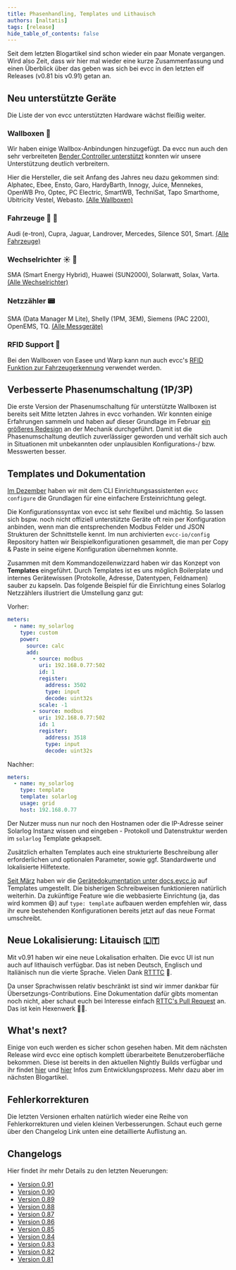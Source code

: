 ```yaml
---
title: Phasenhandling, Templates und Lithauisch
authors: [naltatis]
tags: [release]
hide_table_of_contents: false
---
```


Seit dem letzten Blogartikel sind schon wieder ein paar Monate vergangen. Wird also Zeit, dass wir hier mal wieder eine kurze Zusammenfassung und einen Überblick über das geben was sich bei evcc in den letzten elf Releases (v0.81 bis v0.91) getan an.

## Neu unterstützte Geräte

Die Liste der von evcc unterstützten Hardware wächst fleißig weiter.

### Wallboxen 🔌

Wir haben einige Wallbox-Anbindungen hinzugefügt. Da evcc nun auch den sehr verbreiteten [Bender Controller unterstützt](https://github.com/evcc-io/evcc/pull/3103) konnten wir unsere Unterstützung deutlich verbreitern.

Hier die Hersteller, die seit Anfang des Jahres neu dazu gekommen sind: Alphatec, Ebee, Ensto, Garo, HardyBarth, Innogy, Juice, Mennekes, OpenWB Pro, Optec, PC Electric, SmartWB, TechniSat, Tapo Smarthome, Ubitricity Vestel, Webasto. [(Alle Wallboxen)](/docs/devices/chargers)

### Fahrzeuge 🚗 🛵

Audi (e-tron), Cupra, Jaguar, Landrover, Mercedes, Silence S01, Smart. [(Alle Fahrzeuge)](/docs/devices/vehicles)

### Wechselrichter ☀️ 🔋

SMA (Smart Energy Hybrid), Huawei (SUN2000), Solarwatt, Solax, Varta. [(Alle Wechselrichter)](/docs/devices/meters)

### Netzzähler 📟

SMA (Data Manager M Lite), Shelly (1PM, 3EM), Siemens (PAC 2200), OpenEMS, TQ. [(Alle Messgeräte)](/docs/devices/meters)

### RFID Support 🪪

Bei den Wallboxen von Easee und Warp kann nun auch evcc's [RFID Funktion zur Fahrzeugerkennung](/docs/guides/vehicles#erkennung-über-rfid-karten-und-andere-token) verwendet werden.

## Verbesserte Phasenumschaltung (1P/3P)

Die erste Version der Phasenumschaltung für unterstützte Wallboxen ist bereits seit Mitte letzten Jahres in evcc vorhanden. Wir konnten einige Erfahrungen sammeln und haben auf dieser Grundlage im Februar [ein größeres Redesign](https://github.com/evcc-io/evcc/pull/2613) an der Mechanik durchgeführt. Damit ist die Phasenumschaltung deutlich zuverlässiger geworden und verhält sich auch in Situationen mit unbekannten oder unplausiblen Konfigurations-/ bzw. Messwerten besser.

## Templates und Dokumentation

[Im Dezember](/blog/2021/12/12/version-0-73#evcc-configure) haben wir mit dem CLI Einrichtungsassistenten `evcc configure` die Grundlagen für eine einfachere Ersteinrichtung gelegt.

Die Konfigurationssyntax von evcc ist sehr flexibel und mächtig. So lassen sich bspw. noch nicht offiziell unterstützte Geräte oft rein per Konfiguration anbinden, wenn man die entsprechenden Modbus Felder und JSON Strukturen der Schnittstelle kennt. Im nun archivierten `evcc-io/config` Repository hatten wir Beispielkonfigurationen gesammelt, die man per Copy & Paste in seine eigene Konfiguration übernehmen konnte.

Zusammen mit dem Kommandozeilenwizzard haben wir das Konzept von **Templates** eingeführt. Durch Templates ist es uns möglich Boilerplate und internes Gerätewissen (Protokolle, Adresse, Datentypen, Feldnamen) sauber zu kapseln. Das folgende Beispiel für die Einrichtung eines Solarlog Netzzählers illustriert die Umstellung ganz gut:

Vorher:

```yaml
meters:
  - name: my_solarlog
    type: custom
    power:
      source: calc
      add:
        - source: modbus
          uri: 192.168.0.77:502
          id: 1
          register:
            address: 3502
            type: input
            decode: uint32s
          scale: -1
        - source: modbus
          uri: 192.168.0.77:502
          id: 1
          register:
            address: 3518
            type: input
            decode: uint32s
```

Nachher:

```yaml
meters:
  - name: my_solarlog
    type: template
    template: solarlog
    usage: grid
    host: 192.168.0.77
```

Der Nutzer muss nun nur noch den Hostnamen oder die IP-Adresse seiner Solarlog Instanz wissen und eingeben - Protokoll und Datenstruktur werden im `solarlog` Template gekapselt.

Zusätzlich erhalten Templates auch eine strukturierte Beschreibung aller erforderlichen und optionalen Parameter, sowie ggf. Standardwerte und lokalisierte Hilfetexte.

[Seit März](https://github.com/evcc-io/docs/pull/92) haben wir die [Gerätedokumentation unter docs.evcc.io](/docs/devices/chargers) auf Templates umgestellt. Die bisherigen Schreibweisen funktionieren natürlich weiterhin. Da zukünftige Feature wie die webbasierte Einrichtung (ja, das wird kommen 😄) auf `type: template` aufbauen werden empfehlen wir, dass ihr eure bestehenden Konfigurationen bereits jetzt auf das neue Format umschreibt.

## Neue Lokalisierung: Litauisch 🇱🇹

Mit v0.91 haben wir eine neue Lokalisation erhalten. Die evcc UI ist nun auch auf lithauisch verfügbar. Das ist neben Deutsch, Englisch und Italiänisch nun die vierte Sprache. Vielen Dank [RTTTC](https://github.com/RTTTC) 💚.

Da unser Sprachwissen relativ beschränkt ist sind wir immer dankbar für Übersetzungs-Contributions. Eine Dokumentation dafür gibts momentan noch nicht, aber schaut euch bei Interesse einfach [RTTC's Pull Request](https://github.com/evcc-io/evcc/pull/3205) an. Das ist kein Hexenwerk 🧙‍♀️.

## What's next?

Einige von euch werden es sicher schon gesehen haben. Mit dem nächsten Release wird evcc eine optisch komplett überarbeitete Benutzeroberfläche bekommen. Diese ist bereits in den aktuellen Nightly Builds verfügbar und ihr findet [hier](https://github.com/evcc-io/evcc/discussions/3149) und [hier](https://github.com/evcc-io/evcc/pull/2889) Infos zum Entwicklungsprozess. Mehr dazu aber im nächsten Blogartikel.

## Fehlerkorrekturen

Die letzten Versionen erhalten natürlich wieder eine Reihe von Fehlerkorrekturen und vielen kleinen Verbesserungen. Schaut euch gerne über den Changelog Link unten eine detaillierte Auflistung an.

## Changelogs

Hier findet ihr mehr Details zu den letzten Neuerungen:

- [Version 0.91](https://github.com/evcc-io/evcc/releases/tag/0.91)
- [Version 0.90](https://github.com/evcc-io/evcc/releases/tag/0.90)
- [Version 0.89](https://github.com/evcc-io/evcc/releases/tag/0.89)
- [Version 0.88](https://github.com/evcc-io/evcc/releases/tag/0.88)
- [Version 0.87](https://github.com/evcc-io/evcc/releases/tag/0.87)
- [Version 0.86](https://github.com/evcc-io/evcc/releases/tag/0.86)
- [Version 0.85](https://github.com/evcc-io/evcc/releases/tag/0.85)
- [Version 0.84](https://github.com/evcc-io/evcc/releases/tag/0.84)
- [Version 0.83](https://github.com/evcc-io/evcc/releases/tag/0.83)
- [Version 0.82](https://github.com/evcc-io/evcc/releases/tag/0.82)
- [Version 0.81](https://github.com/evcc-io/evcc/releases/tag/0.81)
